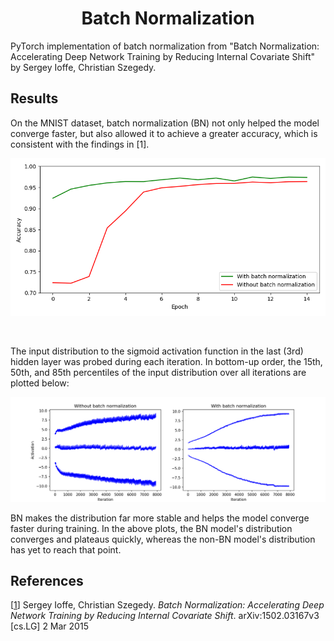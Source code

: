 <!--
mlpi
title: Batch Normalization: Accelerating Deep Network Training by Reducing Internal Covariate Shift
category: Techniques
images: results/mnist/accuracies.png, results/mnist/activations.png
-->  

<h1 align="center">Batch Normalization</h1>
PyTorch implementation of batch normalization from "Batch Normalization: Accelerating Deep Network Training by Reducing Internal Covariate Shift" by Sergey Ioffe, Christian Szegedy.


## Results

On the MNIST dataset, batch normalization (BN) not only helped the model converge faster, but also allowed it to achieve
a greater accuracy, which is consistent with the findings in [1].

![](results/mnist/accuracies.png)

<br>

The input distribution to the sigmoid activation function in the last (3rd) hidden layer was probed during each iteration.
In bottom-up order, the 15th, 50th, and 85th percentiles of the input distribution over all iterations are plotted below:

![](results/mnist/activations.png)

BN makes the distribution far more stable and helps the model converge faster during training.
In the above plots, the BN model's distribution converges and plateaus quickly, whereas the non-BN model's distribution
has yet to reach that point.


## References
[[1](https://arxiv.org/abs/1502.03167)] Sergey Ioffe, Christian Szegedy. *Batch Normalization: Accelerating Deep Network Training by Reducing Internal Covariate Shift*.
arXiv:1502.03167v3 [cs.LG] 2 Mar 2015
